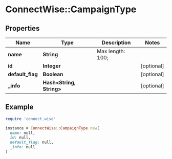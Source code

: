 # ConnectWise::CampaignType

## Properties

| Name | Type | Description | Notes |
| ---- | ---- | ----------- | ----- |
| **name** | **String** |  Max length: 100; |  |
| **id** | **Integer** |  | [optional] |
| **default_flag** | **Boolean** |  | [optional] |
| **_info** | **Hash&lt;String, String&gt;** |  | [optional] |

## Example

```ruby
require 'connect_wise'

instance = ConnectWise::CampaignType.new(
  name: null,
  id: null,
  default_flag: null,
  _info: null
)
```

